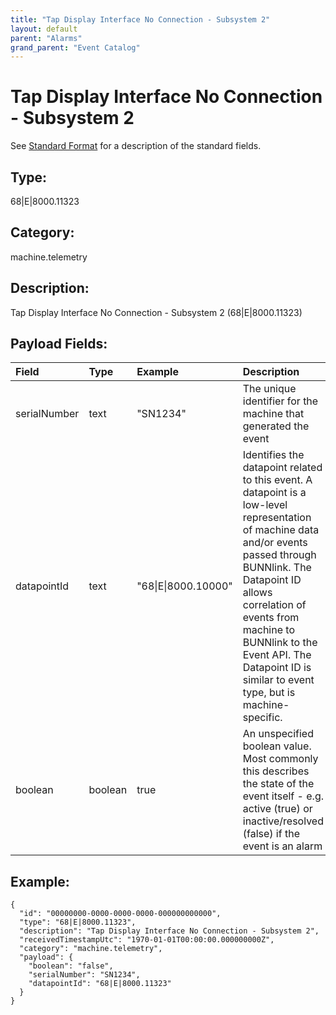 ```yaml
---
title: "Tap Display Interface No Connection - Subsystem 2"
layout: default
parent: "Alarms"
grand_parent: "Event Catalog"
---
```


# Tap Display Interface No Connection - Subsystem 2

See [Standard Format](/event-subscriptions/event-format) for a description of the standard fields.

## Type:

68\|E\|8000.11323

## Category:

machine.telemetry

## Description: 

Tap Display Interface No Connection - Subsystem 2 (68\|E\|8000.11323)

## Payload Fields:

| Field | Type | Example | Description |
|:------|:-----|:--------|:------------|
| serialNumber | text | "SN1234" | The unique identifier for the machine that generated the event |
| datapointId | text | "68\|E\|8000.10000" | Identifies the datapoint related to this event. A datapoint is a low-level representation of machine data and/or events passed through BUNNlink. The Datapoint ID allows correlation of events from machine to BUNNlink to the Event API. The Datapoint ID is similar to event type, but is machine-specific. |
| boolean | boolean | true | An unspecified boolean value. Most commonly this describes the state of the event itself - e.g. active (true) or inactive/resolved (false) if the event is an alarm |

## Example:

```
{
  "id": "00000000-0000-0000-0000-000000000000",
  "type": "68|E|8000.11323",
  "description": "Tap Display Interface No Connection - Subsystem 2",
  "receivedTimestampUtc": "1970-01-01T00:00:00.000000000Z",
  "category": "machine.telemetry",
  "payload": {
    "boolean": "false",
    "serialNumber": "SN1234",
    "datapointId": "68|E|8000.11323"
  }
}
```
